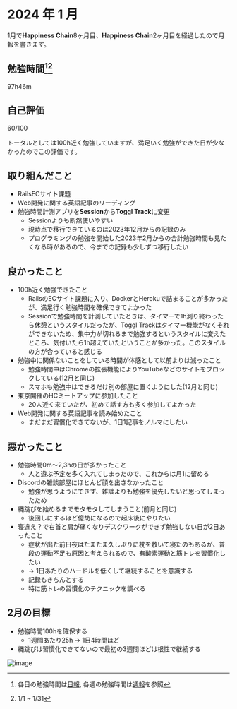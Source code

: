 # 2024 年 1 月
1月で**Happiness Chain**8ヶ月目、**Happiness Chain**2ヶ月目を経過したので月報を書きます。

## 勉強時間[^1][^2]
97h46m
[^1]: 各日の勉強時間は[日報](https://github.com/nil-ramuda/daily_report), 各週の勉強時間は[週報](https://github.com/nil-ramuda/weekly_report)を参照
[^2]: 1/1 ~ 1/31


## 自己評価
60/100

トータルとしては100h近く勉強していますが、満足いく勉強ができた日が少なかったのでこの評価です。

## 取り組んだこと
- RailsECサイト課題
- Web開発に関する英語記事のリーディング
- 勉強時間計測アプリを**Session**から**Toggl Track**に変更
  - Sessionよりも断然使いやすい
  - 現時点で移行できているのは2023年12月からの記録のみ
  - プログラミングの勉強を開始した2023年2月からの合計勉強時間も見たくなる時があるので、今までの記録も少しずつ移行したい

## 良かったこと
- 100h近く勉強できたこと
  - RailsのECサイト課題に入り、DockerとHerokuで詰まることが多かったが、満足行く勉強時間を確保できてよかった
  - Sessionで勉強時間を計測していたときは、タイマーで1h測り終わったら休憩というスタイルだったが、Toggl Trackはタイマー機能がなくそれができないため、集中力が切れるまで勉強するというスタイルに変えたところ、気付いたら1h超えていたということが多かった。このスタイルの方が合っていると感じる
- 勉強中に関係ないことをしている時間が体感として以前よりは減ったこと
  - 勉強時間中はChromeの拡張機能によりYouTubeなどのサイトをブロックしている(12月と同じ)
  - スマホも勉強中はできるだけ別の部屋に置くようにした(12月と同じ)
- 東京開催のHCミートアップに参加したこと
  - 20人近く来ていたが、初めて話す方も多く参加してよかった
- Web開発に関する英語記事を読み始めたこと
  - まだまだ習慣化できてないが、1日1記事をノルマにしたい

## 悪かったこと
- 勉強時間0m〜2,3hの日が多かったこと
  - 人と遊ぶ予定を多く入れてしまったので、これからは月1に留める
- Discordの雑談部屋にほとんど顔を出さなかったこと
  - 勉強が思うようにできず、雑談よりも勉強を優先したいと思ってしまったため
- 縄跳びを始めるまでモタモタしてしまうこと(前月と同じ)
  - 後回しにするほど億劫になるので起床後にやりたい
- 寝違え？で右首と肩が痛くなりデスクワークができず勉強しない日が2日あったこと
  - 症状が出た前日夜はたまたま久しぶりに枕を敷いて寝たのもあるが、普段の運動不足も原因と考えられるので、有酸素運動と筋トレを習慣化したい
  - -> 1日あたりのハードルを低くして継続することを意識する
  - 記録もきちんとする
  - 特に筋トレの習慣化のテクニックを調べる

## 2月の目標
- 勉強時間100hを確保する
  - 1週間あたり25h -> 1日4時間ほど
- 縄跳びは習慣化できてないので最初の3週間ほどは根性で継続する

![image](https://github.com/nil-ramuda/monthly_report/assets/94735931/369d6c21-3905-411b-9b14-159556855723)

